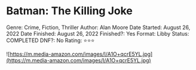 # Batman: The Killing Joke

Genre: Crime, Fiction, Thriller
Author: Alan Moore
Date Started: August 26, 2022
Date Finished: August 26, 2022
Finished?: Yes
Format: Libby
Status: COMPLETED
DNF?: No
Rating: ⭐️⭐️⭐️

![https://m.media-amazon.com/images/I/A1O+qcrE5YL.jpg](https://m.media-amazon.com/images/I/A1O+qcrE5YL.jpg)